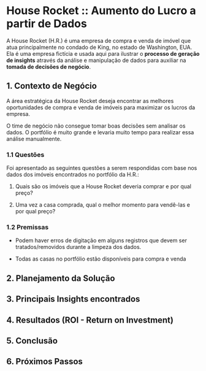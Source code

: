 # **House Rocket :: Aumento do Lucro a partir de Dados**

A House Rocket (H.R.) é uma empresa de compra e venda de imóvel que atua principalmente no condado de King, no estado de Washington, EUA. Ela é uma empresa fictícia e usada aqui para ilustrar o **processo de geração de insights** através da análise e manipulação de dados para auxiliar na **tomada de decisões de negócio**.

## **1. Contexto de Negócio**

A área estratégica da House Rocket deseja encontrar as melhores oportunidades de compra e venda de imóveis para maximizar os lucros da empresa. 

O time de negócio não consegue tomar boas decisões sem analisar os dados. O portfólio é muito grande e levaria muito tempo para realizar essa análise manualmente.

### **1.1 Questões**

Foi apresentado as seguintes questões a serem respondidas com base nos dados dos imóveis encontrados no portfólio da H.R.:

1. Quais são os imóveis que a House Rocket deveria comprar e por qual preço?

2. Uma vez a casa comprada, qual o melhor momento para vendê-las e por qual preço?

### **1.2 Premissas**
 
* Podem haver erros de digitação em alguns registros que devem ser tratados/removidos durante a limpeza dos dados.

* Todas as casas no portfólio estão disponíveis para compra e venda

## **2. Planejamento da Solução**

## **3. Principais Insights encontrados**

## **4. Resultados (ROI - Return on Investment)**

## **5. Conclusão**

## **6. Próximos Passos**